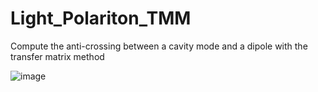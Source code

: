 # Light_Polariton_TMM
Compute the anti-crossing between a cavity mode and a dipole with the transfer matrix method

![image](https://user-images.githubusercontent.com/35040499/113292747-37752900-92f5-11eb-8a27-89f34e59b0ea.png)

